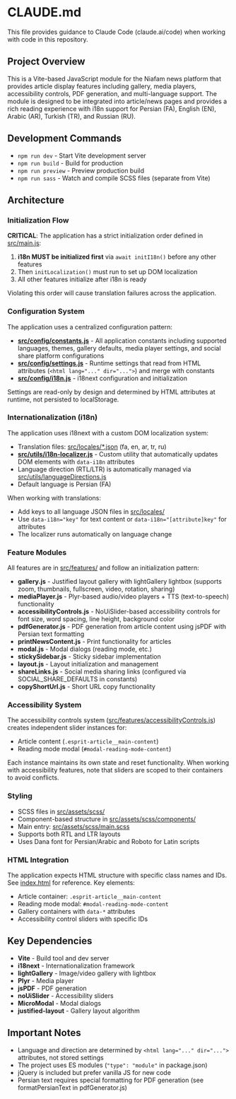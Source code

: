 # CLAUDE.md

This file provides guidance to Claude Code (claude.ai/code) when working with code in this repository.

## Project Overview

This is a Vite-based JavaScript module for the Niafam news platform that provides article display features including gallery, media players, accessibility controls, PDF generation, and multi-language support. The module is designed to be integrated into article/news pages and provides a rich reading experience with i18n support for Persian (FA), English (EN), Arabic (AR), Turkish (TR), and Russian (RU).

## Development Commands

- `npm run dev` - Start Vite development server
- `npm run build` - Build for production
- `npm run preview` - Preview production build
- `npm run sass` - Watch and compile SCSS files (separate from Vite)

## Architecture

### Initialization Flow

**CRITICAL**: The application has a strict initialization order defined in [src/main.js](src/main.js):
1. **i18n MUST be initialized first** via `await initI18n()` before any other features
2. Then `initLocalization()` must run to set up DOM localization
3. All other features initialize after i18n is ready

Violating this order will cause translation failures across the application.

### Configuration System

The application uses a centralized configuration pattern:

- **[src/config/constants.js](src/config/constants.js)** - All application constants including supported languages, themes, gallery defaults, media player settings, and social share platform configurations
- **[src/config/settings.js](src/config/settings.js)** - Runtime settings that read from HTML attributes (`<html lang="..." dir="...">`) and merge with constants
- **[src/config/i18n.js](src/config/i18n.js)** - i18next configuration and initialization

Settings are read-only by design and determined by HTML attributes at runtime, not persisted to localStorage.

### Internationalization (i18n)

The application uses i18next with a custom DOM localization system:

- Translation files: [src/locales/*.json](src/locales/) (fa, en, ar, tr, ru)
- **[src/utils/i18n-localizer.js](src/utils/i18n-localizer.js)** - Custom utility that automatically updates DOM elements with `data-i18n` attributes
- Language direction (RTL/LTR) is automatically managed via [src/utils/languageDirections.js](src/utils/languageDirections.js)
- Default language is Persian (FA)

When working with translations:
- Add keys to all language JSON files in [src/locales/](src/locales/)
- Use `data-i18n="key"` for text content or `data-i18n="[attribute]key"` for attributes
- The localizer runs automatically on language change

### Feature Modules

All features are in [src/features/](src/features/) and follow an initialization pattern:

- **gallery.js** - Justified layout gallery with lightGallery lightbox (supports zoom, thumbnails, fullscreen, video, rotation, sharing)
- **mediaPlayer.js** - Plyr-based audio/video players + TTS (text-to-speech) functionality
- **accessibilityControls.js** - NoUiSlider-based accessibility controls for font size, word spacing, line height, background color
- **pdfGenerator.js** - PDF generation from article content using jsPDF with Persian text formatting
- **printNewsContent.js** - Print functionality for articles
- **modal.js** - Modal dialogs (reading mode, etc.)
- **stickySidebar.js** - Sticky sidebar implementation
- **layout.js** - Layout initialization and management
- **shareLinks.js** - Social media sharing links (configured via SOCIAL_SHARE_DEFAULTS in constants)
- **copyShortUrl.js** - Short URL copy functionality

### Accessibility System

The accessibility controls system ([src/features/accessibilityControls.js](src/features/accessibilityControls.js)) creates independent slider instances for:
- Article content (`.esprit-article__main-content`)
- Reading mode modal (`#modal-reading-mode-content`)

Each instance maintains its own state and reset functionality. When working with accessibility features, note that sliders are scoped to their containers to avoid conflicts.

### Styling

- SCSS files in [src/assets/scss/](src/assets/scss/)
- Component-based structure in [src/assets/scss/components/](src/assets/scss/components/)
- Main entry: [src/assets/scss/main.scss](src/assets/scss/main.scss)
- Supports both RTL and LTR layouts
- Uses Dana font for Persian/Arabic and Roboto for Latin scripts

### HTML Integration

The application expects HTML structure with specific class names and IDs. See [index.html](index.html) for reference. Key elements:
- Article container: `.esprit-article__main-content`
- Reading mode modal: `#modal-reading-mode-content`
- Gallery containers with `data-*` attributes
- Accessibility control sliders with specific IDs

## Key Dependencies

- **Vite** - Build tool and dev server
- **i18next** - Internationalization framework
- **lightGallery** - Image/video gallery with lightbox
- **Plyr** - Media player
- **jsPDF** - PDF generation
- **noUiSlider** - Accessibility sliders
- **MicroModal** - Modal dialogs
- **justified-layout** - Gallery layout algorithm

## Important Notes

- Language and direction are determined by `<html lang="..." dir="...">` attributes, not stored settings
- The project uses ES modules (`"type": "module"` in package.json)
- jQuery is included but prefer vanilla JS for new code
- Persian text requires special formatting for PDF generation (see formatPersianText in pdfGenerator.js)
